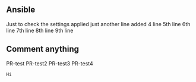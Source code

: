 ## Ansible
Just to check the settings applied
just another line
added 4 line
5th line
6th line
7th line
8th line
9th line
## Comment anything

PR-test
PR-test2
PR-test3
PR-test4

`Hi`

